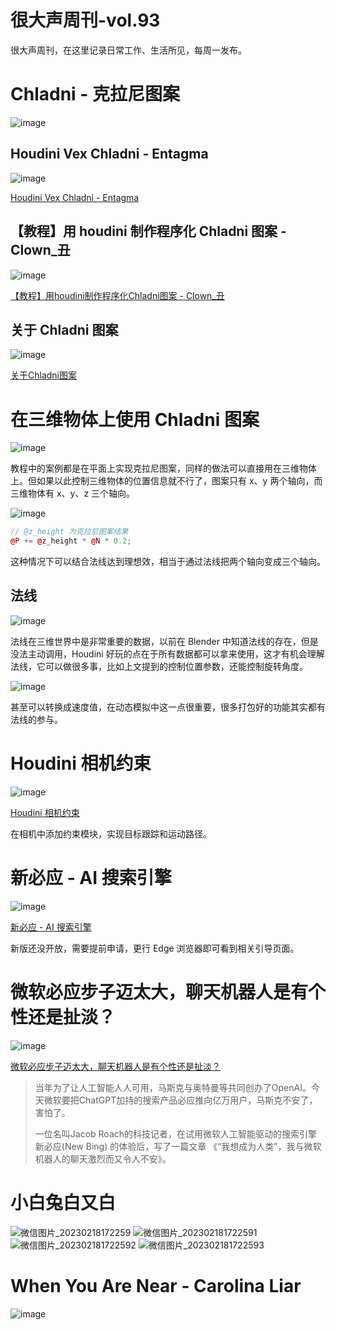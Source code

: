 # 很大声周刊-vol.93
很大声周刊，在这里记录日常工作、生活所见，每周一发布。

# Chladni - 克拉尼图案
![image](https://pub.mdpi-res.com/applsci/applsci-11-10094/article_deploy/html/images/applsci-11-10094-g005.png?1635855066)

## Houdini Vex Chladni - Entagma 
![image](https://user-images.githubusercontent.com/20842136/219848644-3d761896-3788-429c-9871-9c949658d4b5.png)

[Houdini Vex Chladni - Entagma](https://www.bilibili.com/video/BV1Pq4y147kG/?p=10&spm_id_from=pageDriver&vd_source=6c68891752436b0097051bf700e169a9)

## 【教程】用 houdini 制作程序化 Chladni 图案 - Clown_丑
![image](https://user-images.githubusercontent.com/20842136/219848509-d564103b-d380-42a0-9bfa-136f81a0dad1.png)

[【教程】用houdini制作程序化Chladni图案 - Clown_丑](https://www.bilibili.com/video/BV1P94y1o7Aq/?spm_id_from=333.1007.top_right_bar_window_history.content.click&vd_source=6c68891752436b0097051bf700e169a9)

## 关于 Chladni 图案
![image](https://user-images.githubusercontent.com/20842136/219849399-b3fad1a6-afde-4c31-858b-732611ded9d1.png)

[关于Chladni图案](https://zhuanlan.zhihu.com/p/108448193)

# 在三维物体上使用 Chladni 图案
![image](https://user-images.githubusercontent.com/20842136/219850469-ea9e5b5b-2738-4ccb-87e2-060d8ea4f1f7.png)

教程中的案例都是在平面上实现克拉尼图案，同样的做法可以直接用在三维物体上。但如果以此控制三维物体的位置信息就不行了，图案只有 x、y 两个轴向，而三维物体有 x、y、z 三个轴向。

![image](https://user-images.githubusercontent.com/20842136/219850940-5bc82cf8-9403-48fa-9c9d-0fb3d8f7b79b.png)

``` C++
// @z_height 为克拉尼图案结果
@P += @z_height * @N * 0.2;
```

这种情况下可以结合法线达到理想效，相当于通过法线把两个轴向变成三个轴向。

## 法线

![image](https://user-images.githubusercontent.com/20842136/219851086-b4df3f74-272d-404d-bc61-2fdf8103d2d4.png)

法线在三维世界中是非常重要的数据，以前在 Blender 中知道法线的存在，但是没法主动调用，Houdini 好玩的点在于所有数据都可以拿来使用，这才有机会理解法线，它可以做很多事，比如上文提到的控制位置参数，还能控制旋转角度。

![image](https://user-images.githubusercontent.com/20842136/219851905-f46214c4-881c-45e5-90e5-44ae40daa1df.png)

甚至可以转换成速度值，在动态模拟中这一点很重要，很多打包好的功能其实都有法线的参与。

# Houdini 相机约束
![image](https://user-images.githubusercontent.com/20842136/219850574-1f2ea9a9-3c0e-4838-be86-d869b437eb6d.png)

[Houdini 相机约束](https://www.youtube.com/watch?v=mC_RbVg7xdk&list=LL&index=8)

在相机中添加约束模块，实现目标跟踪和运动路径。

# 新必应 - AI 搜索引擎
![image](https://user-images.githubusercontent.com/20842136/219845755-ae62e228-ac5a-4be5-a5d1-d218cd6e76ef.png)

[新必应 - AI 搜索引擎](https://www.bing.com/new)

新版还没开放，需要提前申请，更行 Edge 浏览器即可看到相关引导页面。

# 微软必应步子迈太大，聊天机器人是有个性还是扯淡？
![image](https://user-images.githubusercontent.com/20842136/219848037-13add39c-6915-4e5c-b386-8ddfab66a2ac.png)

[微软必应步子迈太大，聊天机器人是有个性还是扯淡？](https://www.huxiu.com/article/798060.html)

> 当年为了让人工智能人人可用，马斯克与奥特曼等共同创办了OpenAI。今天微软要把ChatGPT加持的搜索产品必应推向亿万用户，马斯克不安了，害怕了。
> 
> 一位名叫Jacob Roach的科技记者，在试用微软人工智能驱动的搜索引擎新必应(New Bing) 的体验后，写了一篇文章 《“我想成为人类”，我与微软机器人的聊天激烈而又令人不安》。
 
# 小白兔白又白
![微信图片_20230218172259](https://user-images.githubusercontent.com/20842136/219852632-a8f2c698-1940-4387-83df-49b4abacf07d.jpg)
![微信图片_202302181722591](https://user-images.githubusercontent.com/20842136/219852635-0942f848-7924-473d-b153-17b9db610c00.jpg)
![微信图片_202302181722592](https://user-images.githubusercontent.com/20842136/219852637-b3ee5e3a-09ec-45fe-b582-ce0c2e33321f.jpg)
![微信图片_202302181722593](https://user-images.githubusercontent.com/20842136/219852640-3b990929-b381-4b0a-b2ab-7bacdb7c1587.jpg)

# When You Are Near - Carolina Liar
![image](https://user-images.githubusercontent.com/20842136/219849750-88b0a85b-7d94-4753-a9f1-302e4bc4393c.png)

